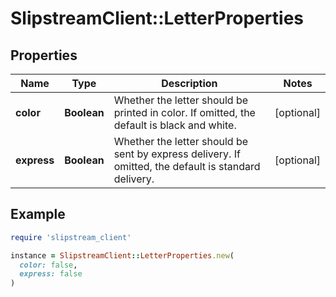 # SlipstreamClient::LetterProperties

## Properties

| Name | Type | Description | Notes |
| ---- | ---- | ----------- | ----- |
| **color** | **Boolean** | Whether the letter should be printed in color. If omitted, the default is black and white. | [optional] |
| **express** | **Boolean** | Whether the letter should be sent by express delivery. If omitted, the default is standard delivery. | [optional] |

## Example

```ruby
require 'slipstream_client'

instance = SlipstreamClient::LetterProperties.new(
  color: false,
  express: false
)
```

